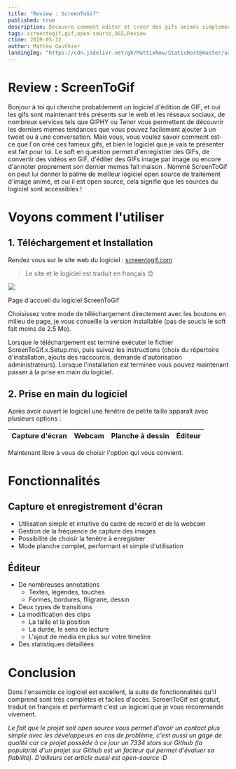 ```yaml
---
title: "Review : ScreenToGif"
published: true
description: Découvre comment éditer et créer des gifs animés simplement avec le logiciel open-source ScreenToGif
tags: screentogif,gif,open-source,OSS,Review
ctime: 2019-05-12
author: Mattèo Gauthier
landingImg: "https://cdn.jsdelivr.net/gh/MattixNow/StaticHost@master/assets/screen-to-gif.jpg"
---
```


# Review : ScreenToGif
Bonjour à toi qui cherche probablement un logiciel d'édition de GIF, et oui les gifs sont maintenant très présents sur le web et les réseaux sociaux, de nombreux services tels que GIPHY ou Tenor vous permettent de découvrir les derniers memes tendances que vous pouvez facilement ajouter à un tweet ou à une conversation. Mais vous, vous voulez savoir comment est-ce que l'on créé ces fameux gifs, et bien le logiciel que je vais te présenter est fait pour toi.  Le soft en question permet d'enregistrer des GIFs, de convertir des vidéos en GIF, d'éditer des GIFs image par image ou encore d'annoter proprement son dernier memes fait maison . Nommé ScreenToGif on peut lui donner la palme de meilleur logiciel open source de traitement d'image animé, et oui il est open source, cela signifie que les sources du logiciel sont accessibles !

# Voyons comment l'utiliser

## 1. Téléchargement et Installation

Rendez vous sur le site web du logiciel : [screentogif.com](http://screentogif.com/)

> Le site et le logiciel est traduit en français 😊

![](https://i.imgur.com/PESajcu.png)

Page d'accueil du logiciel ScreenToGif 

Choisissez votre mode de téléchargement directement avec les boutons en milieu de page, je vous conseille la version installable (pas de soucis le soft fait moins de 2.5 Mo).

Lorsque le téléchargement est terminé exécuter le fichier ScreenToGif.x.Setup.msi, puis suivez les instructions (choix du répertoire d'installation, ajouts des raccourcis, demande d'autorisation administrateurs). Lorsque l'installation est terminée vous pouvez maintenant passer à la prise en main du logiciel.

## 2. Prise en main du logiciel

Après avoir ouvert le logiciel une fenêtre de petite taille apparaît avec plusieurs options :

| Capture d'écran | Webcam | Planche à dessin | Éditeur |
| :-------------: | :----: | :--------------: | :-----: |

Maintenant libre à vous de choisir l'option qui vous convient.

# Fonctionnalités

## Capture et enregistrement d'écran

- Utilisation simple et intuitive du cadre de record et de la webcam
- Gestion de la fréquence de capture des images
- Possibilité de choisir la fenêtre à enregistrer
- Mode planche complet, performant et simple d'utilisation

## Éditeur

- De nombreuses annotations
    - Textes, légendes, touches
    - Formes, bordures, filigrane, dessin
- Deux types de transitions
- La modification des clips
    - La taille et la position
    - La durée, le sens de lecture
    - L'ajout de media en plus sur votre timeline
- Des statistiques détaillées

# Conclusion

Dans l'ensemble ce logiciel est excellent, la suite de fonctionnalités qu'il comprend sont très complètes et faciles d'accès. ScreenToGif est gratuit, traduit en français et performant c'est un logiciel que je vous recommande vivement.

*Le fait que le projet soit open source vous permet d'avoir un contact plus simple avec les développeurs en cas de problème, c'est aussi un gage de qualité car ce projet possède à ce jour un 7334 stars sur Github (la popularité d'un projet sur Github est un facteur qui permet d'évaluer sa fiabilité). D'ailleurs cet article aussi est open-source :D*
